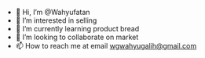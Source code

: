 - 👋 Hi, I’m @Wahyufatan
- 👀 I’m interested in selling
- 🌱 I’m currently learning product bread
- 💞️ I’m looking to collaborate on market
- 📫 How to reach me at email wgwahyugalih@gmail.com

<!---
Wahyufatan/Wahyufatan is a ✨ special ✨ repository because its `README.md` (this file) appears on your GitHub profile.
You can click the Preview link to take a look at your changes.
--->
